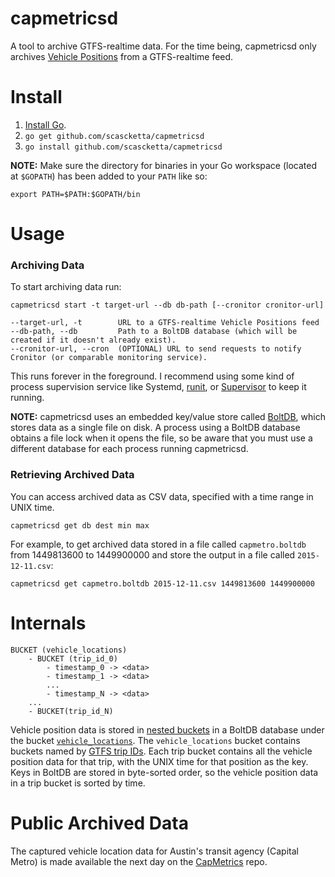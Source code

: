 # capmetricsd

A tool to archive GTFS-realtime data. For the time being, capmetricsd only archives [Vehicle Positions](https://developers.google.com/transit/gtfs-realtime/reference#VehiclePosition) from a GTFS-realtime feed.

# Install

1. [Install Go](https://golang.org/doc/install).
2. `go get github.com/scascketta/capmetricsd`
3. `go install github.com/scascketta/capmetricsd`

**NOTE:** Make sure the directory for binaries in your Go workspace (located at `$GOPATH`) has been added to your `PATH` like so:

`export PATH=$PATH:$GOPATH/bin`

# Usage

### Archiving Data

To start archiving data run:
```
capmetricsd start -t target-url --db db-path [--cronitor cronitor-url]
```

```
--target-url, -t 		URL to a GTFS-realtime Vehicle Positions feed
--db-path, --db 		Path to a BoltDB database (which will be created if it doesn't already exist).
--cronitor-url, --cron 	(OPTIONAL) URL to send requests to notify Cronitor (or comparable monitoring service).
```

This runs forever in the foreground. I recommend using some kind of process supervision service like Systemd, [runit](http://smarden.org/runit/), or [Supervisor](http://supervisord.org/) to keep it running.

**NOTE:** capmetricsd uses an embedded key/value store called [BoltDB](https://github.com/boltdb/bolt), which stores data as a single file on disk. A process using a BoltDB database obtains a file lock when it opens the file, so be aware that you must use a different database for each process running capmetricsd.

### Retrieving Archived Data

You can access archived data as CSV data, specified with a time range in UNIX time.

```
capmetricsd get db dest min max
```

For example, to get archived data stored in a file called `capmetro.boltdb` from 1449813600 to 1449900000 and store the output in a file called `2015-12-11.csv`:

```
capmetricsd get capmetro.boltdb 2015-12-11.csv 1449813600 1449900000
```

# Internals

```
BUCKET (vehicle_locations)
    - BUCKET (trip_id_0)
        - timestamp_0 -> <data>
        - timestamp_1 -> <data>
        ...
        - timestamp_N -> <data>
    ...
    - BUCKET(trip_id_N)
```

Vehicle position data is stored in [nested buckets](https://github.com/boltdb/bolt/blob/f27abf2cc7fc695b13a06b0d6d7149125730b35b/README.md#nested-buckets) in a BoltDB database under the bucket [`vehicle_locations`](https://github.com/scascketta/capmetricsd/blob/05583538fdfac12c393ddcb7ee2250407842e43c/daemon/daemon.go#L14). The `vehicle_locations` bucket contains buckets named by [GTFS trip IDs](https://developers.google.com/transit/gtfs/reference#tripstxt). Each trip bucket contains all the vehicle position data for that trip, with the UNIX time for that position as the key. Keys in BoltDB are stored in byte-sorted order, so the vehicle position data in a trip bucket is sorted by time.

# Public Archived Data

The captured vehicle location data for Austin's transit agency (Capital Metro) is made available the next day on the [CapMetrics](https://github.com/scascketta/CapMetrics) repo.
